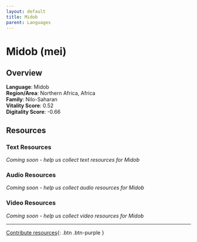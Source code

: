 ```yaml
---
layout: default
title: Midob
parent: Languages
---
```


# Midob (mei)

## Overview

**Language**: Midob  
**Region/Area**: Northern Africa, Africa  
**Family**: Nilo-Saharan  
**Vitality Score**: 0.52  
**Digitality Score**: -0.66  

## Resources

### Text Resources
*Coming soon - help us collect text resources for Midob*

### Audio Resources
*Coming soon - help us collect audio resources for Midob*

### Video Resources
*Coming soon - help us collect video resources for Midob*

---

[Contribute resources](https://fairtrain.github.io/){: .btn .btn-purple }
